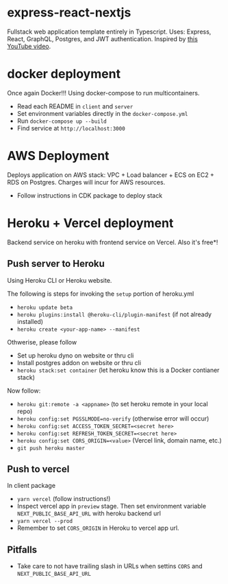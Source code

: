 # express-react-nextjs
Fullstack web application template entirely in Typescript. Uses: Express, React,
GraphQL, Postgres, and JWT authentication. Inspired by [this YouTube video](https://www.youtube.com/watch?v=I6ypD7qv3Z8).
# docker deployment
Once again Docker!!! Using docker-compose to run multicontainers.
- Read each README in `client` and `server`
- Set environment variables directly in the `docker-compose.yml`
- Run `docker-compose up --build`
- Find service at `http://localhost:3000`
# AWS Deployment
Deploys application on AWS stack: VPC + Load balancer + ECS on EC2 + RDS on Postgres.
Charges will incur for AWS resources.
- Follow instructions in CDK package to deploy stack
# Heroku + Vercel deployment
Backend service on heroku with frontend service on Vercel. Also it's free*!
## Push server to Heroku
Using Heroku CLI or Heroku website.

The following is steps for invoking the `setup` portion of heroku.yml
- `heroku update beta`
- `heroku plugins:install @heroku-cli/plugin-manifest` (if not already installed)
- `heroku create <your-app-name> --manifest`

Othwerise, please follow
- Set up heroku dyno on website or thru cli
- Install postgres addon on website or thru cli
- `heroku stack:set container` (let heroku know this is a Docker contianer stack)

Now follow:
- `heroku git:remote -a <appname>` (to set heroku remote in your local repo)
- `heroku config:set PGSSLMODE=no-verify` (otherwise error will occur)
- `heroku config:set ACCESS_TOKEN_SECRET=<secret here>`
- `heroku config:set REFRESH_TOKEN_SECRET=<secret here>`
- `heroku config:set CORS_ORIGIN=<value>` (Vercel link, domain name, etc.)
- `git push heroku master`
## Push to vercel
In client package
- `yarn vercel` (follow instructions!)
- Inspect vercel app in `preview` stage. Then set environment variable `NEXT_PUBLIC_BASE_API_URL` with heroku backend url
- `yarn vercel --prod`
- Remember to set `CORS_ORIGIN` in Heroku to vercel app url.
## Pitfalls
- Take care to not have trailing slash in URLs when settins `CORS` and `NEXT_PUBLIC_BASE_API_URL`